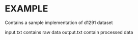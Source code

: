 # EXAMPLE
Contains a sample implementation of d1291 dataset

input.txt contains raw data
output.txt contain processed data
